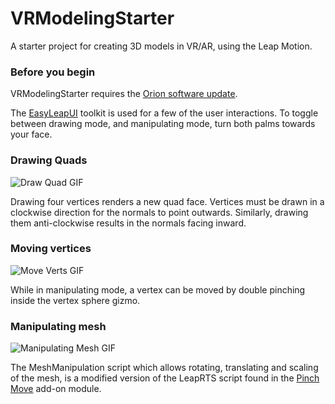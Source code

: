 # VRModelingStarter
A starter project for creating 3D models in VR/AR, using the Leap Motion.

### Before you begin
VRModelingStarter requires the [Orion software update](https://developer.leapmotion.com/orion).

The [EasyLeapUI](https://github.com/DenizTC/EasyLeapUI) toolkit is used for a few of the user interactions. To toggle between drawing mode, and manipulating mode, turn both palms towards your face.

### Drawing Quads
![Draw Quad GIF](http://im2.ezgif.com/tmp/ezgif-2516107953.gif)

Drawing four vertices renders a new quad face. Vertices must be drawn in a clockwise direction for the normals to point outwards. Similarly, drawing them anti-clockwise results in the normals facing inward.

### Moving vertices
![Move Verts GIF](http://im2.ezgif.com/tmp/ezgif-286637383.gif)

While in manipulating mode, a vertex can be moved by double pinching inside the vertex sphere gizmo.

### Manipulating mesh
![Manipulating Mesh GIF](http://im2.ezgif.com/tmp/ezgif-1079933731.gif)

The MeshManipulation script which allows rotating, translating and scaling of the mesh, is a modified version of the LeapRTS script found in the [Pinch Move](https://developer.leapmotion.com/gallery/pinch-move) add-on module.

